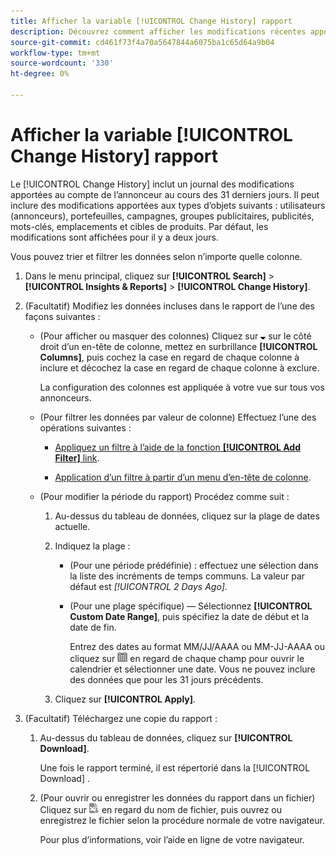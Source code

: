 ```yaml
---
title: Afficher la variable [!UICONTROL Change History] rapport
description: Découvrez comment afficher les modifications récentes apportées au compte de l’annonceur.
source-git-commit: cd461f73f4a70a5647844a6075ba1c65d64a9b04
workflow-type: tm+mt
source-wordcount: '330'
ht-degree: 0%

---
```


# Afficher la variable [!UICONTROL Change History] rapport

Le [!UICONTROL Change History] inclut un journal des modifications apportées au compte de l’annonceur au cours des 31 derniers jours. Il peut inclure des modifications apportées aux types d’objets suivants : utilisateurs (annonceurs), portefeuilles, campagnes, groupes publicitaires, publicités, mots-clés, emplacements et cibles de produits. Par défaut, les modifications sont affichées pour il y a deux jours.

Vous pouvez trier et filtrer les données selon n’importe quelle colonne.

1. Dans le menu principal, cliquez sur **[!UICONTROL Search]** > **[!UICONTROL Insights & Reports]** > **[!UICONTROL Change History]**.

1. (Facultatif) Modifiez les données incluses dans le rapport de l’une des façons suivantes :

   * (Pour afficher ou masquer des colonnes) Cliquez sur ![Flèche vers le bas](/help/search-social-commerce/assets/arrow-down-expand.png "Flèche vers le bas") sur le côté droit d’un en-tête de colonne, mettez en surbrillance **[!UICONTROL Columns]**, puis cochez la case en regard de chaque colonne à inclure et décochez la case en regard de chaque colonne à exclure.

      La configuration des colonnes est appliquée à votre vue sur tous vos annonceurs.

   * (Pour filtrer les données par valeur de colonne) Effectuez l’une des opérations suivantes :

      * [Appliquez un filtre à l’aide de la fonction **[!UICONTROL Add Filter]** link](/help/search-social-commerce/common-tasks/data-views/ad-hoc-settings/column-filter-apply-from-column-heading.md).

      * [Application d’un filtre à partir d’un menu d’en-tête de colonne](/help/search-social-commerce/common-tasks/data-views/ad-hoc-settings/column-filter-apply-from-column-heading.md).
   * (Pour modifier la période du rapport) Procédez comme suit :

      1. Au-dessus du tableau de données, cliquez sur la plage de dates actuelle.

      1. Indiquez la plage :

         * (Pour une période prédéfinie) : effectuez une sélection dans la liste des incréments de temps communs. La valeur par défaut est *[!UICONTROL 2 Days Ago]*.

         * (Pour une plage spécifique) — Sélectionnez **[!UICONTROL Custom Date Range]**, puis spécifiez la date de début et la date de fin.

            Entrez des dates au format MM/JJ/AAAA ou MM-JJ-AAAA ou cliquez sur ![Calendrier](/help/search-social-commerce/assets/calendar.png "Calendrier") en regard de chaque champ pour ouvrir le calendrier et sélectionner une date. Vous ne pouvez inclure des données que pour les 31 jours précédents.
      1. Cliquez sur **[!UICONTROL Apply]**.



1. (Facultatif) Téléchargez une copie du rapport :

   1. Au-dessus du tableau de données, cliquez sur **[!UICONTROL Download]**.

      Une fois le rapport terminé, il est répertorié dans la [!UICONTROL Download] .

   1. (Pour ouvrir ou enregistrer les données du rapport dans un fichier) Cliquez sur ![Télécharger le rapport au format XLS](/help/search-social-commerce/assets/download-spreadsheet2.png "Télécharger le rapport au format XLS") en regard du nom de fichier, puis ouvrez ou enregistrez le fichier selon la procédure normale de votre navigateur.

      Pour plus d’informations, voir l’aide en ligne de votre navigateur.
